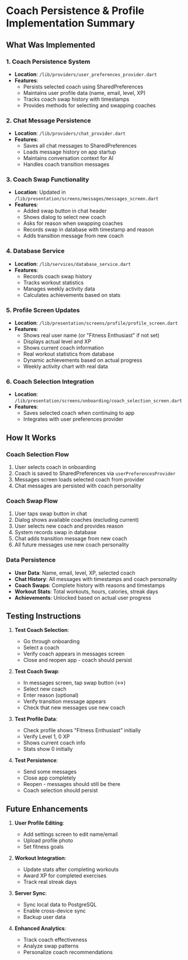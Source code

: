 # Coach Persistence & Profile Implementation Summary

## What Was Implemented

### 1. Coach Persistence System
- **Location**: `/lib/providers/user_preferences_provider.dart`
- **Features**:
  - Persists selected coach using SharedPreferences
  - Maintains user profile data (name, email, level, XP)
  - Tracks coach swap history with timestamps
  - Provides methods for selecting and swapping coaches

### 2. Chat Message Persistence
- **Location**: `/lib/providers/chat_provider.dart`
- **Features**:
  - Saves all chat messages to SharedPreferences
  - Loads message history on app startup
  - Maintains conversation context for AI
  - Handles coach transition messages

### 3. Coach Swap Functionality
- **Location**: Updated in `/lib/presentation/screens/messages/messages_screen.dart`
- **Features**:
  - Added swap button in chat header
  - Shows dialog to select new coach
  - Asks for reason when swapping coaches
  - Records swap in database with timestamp and reason
  - Adds transition message from new coach

### 4. Database Service
- **Location**: `/lib/services/database_service.dart`
- **Features**:
  - Records coach swap history
  - Tracks workout statistics
  - Manages weekly activity data
  - Calculates achievements based on stats

### 5. Profile Screen Updates
- **Location**: `/lib/presentation/screens/profile/profile_screen.dart`
- **Features**:
  - Shows real user name (or "Fitness Enthusiast" if not set)
  - Displays actual level and XP
  - Shows current coach information
  - Real workout statistics from database
  - Dynamic achievements based on actual progress
  - Weekly activity chart with real data

### 6. Coach Selection Integration
- **Location**: `/lib/presentation/screens/onboarding/coach_selection_screen.dart`
- **Features**:
  - Saves selected coach when continuing to app
  - Integrates with user preferences provider

## How It Works

### Coach Selection Flow
1. User selects coach in onboarding
2. Coach is saved to SharedPreferences via `userPreferencesProvider`
3. Messages screen loads selected coach from provider
4. Chat messages are persisted with coach personality

### Coach Swap Flow
1. User taps swap button in chat
2. Dialog shows available coaches (excluding current)
3. User selects new coach and provides reason
4. System records swap in database
5. Chat adds transition message from new coach
6. All future messages use new coach personality

### Data Persistence
- **User Data**: Name, email, level, XP, selected coach
- **Chat History**: All messages with timestamps and coach personality
- **Coach Swaps**: Complete history with reasons and timestamps
- **Workout Stats**: Total workouts, hours, calories, streak days
- **Achievements**: Unlocked based on actual user progress

## Testing Instructions

1. **Test Coach Selection**:
   - Go through onboarding
   - Select a coach
   - Verify coach appears in messages screen
   - Close and reopen app - coach should persist

2. **Test Coach Swap**:
   - In messages screen, tap swap button (↔️)
   - Select new coach
   - Enter reason (optional)
   - Verify transition message appears
   - Check that new messages use new coach

3. **Test Profile Data**:
   - Check profile shows "Fitness Enthusiast" initially
   - Verify Level 1, 0 XP
   - Shows current coach info
   - Stats show 0 initially

4. **Test Persistence**:
   - Send some messages
   - Close app completely
   - Reopen - messages should still be there
   - Coach selection should persist

## Future Enhancements

1. **User Profile Editing**:
   - Add settings screen to edit name/email
   - Upload profile photo
   - Set fitness goals

2. **Workout Integration**:
   - Update stats after completing workouts
   - Award XP for completed exercises
   - Track real streak days

3. **Server Sync**:
   - Sync local data to PostgreSQL
   - Enable cross-device sync
   - Backup user data

4. **Enhanced Analytics**:
   - Track coach effectiveness
   - Analyze swap patterns
   - Personalize coach recommendations